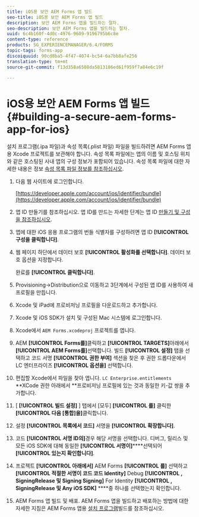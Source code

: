 ```yaml
---
title: iOS용 보안 AEM Forms 앱 빌드
seo-title: iOS용 보안 AEM Forms 앱 빌드
description: 보안 AEM Forms 앱을 빌드하는 절차.
seo-description: 보안 AEM Forms 앱을 빌드하는 절차.
uuid: 6c4b160f-4d0c-4976-9609-9196795b6c8e
content-type: reference
products: SG_EXPERIENCEMANAGER/6.4/FORMS
topic-tags: forms-app
discoiquuid: 90cd8ba5-4f47-4074-bc54-6a7bb8afe256
translation-type: tm+mt
source-git-commit: f13d358a6508da5813186ed61f959f7a84e6c19f

---
```



# iOS용 보안 AEM Forms 앱 빌드 {#building-a-secure-aem-forms-app-for-ios}

설치 프로그램(.ipa 파일)과 속성 목록(.plist 파일) 파일을 빌드하려면 AEM Forms 앱용 Xcode 프로젝트를 보관해야 합니다. 속성 목록 파일에는 앱의 이름 및 호스팅 위치와 같은 호스팅된 사내 앱의 구성 정보가 포함되어 있습니다. 속성 목록 파일에 대한 자세한 내용은 정보 [속성 목록 파일 정보를 참조하십시오](https://developer.apple.com/library/ios/#documentation/general/Reference/InfoPlistKeyReference/Articles/AboutInformationPropertyListFiles.html).

1. 다음 웹 사이트에 로그인합니다.

   [https://developer.apple.com/account/ios/identifier/bundle](https://developer.apple.com/account/ios/identifier/bundle)

1. 앱 ID 만들기를 참조하십시오. 앱 ID를 만드는 자세한 단계는 앱 ID [만들기 및 구성을 참조하십시오](https://developer.apple.com/library/ios/documentation/IDEs/Conceptual/AppDistributionGuide/MaintainingProfiles/MaintainingProfiles.html).
1. 앱에 대한 iOS 응용 프로그램의 번들 식별자를 구성하려면 앱 ID **[!UICONTROL 구성을 클릭합니다]**.
1. 웹 페이지 하단에서 데이터 보호 **[!UICONTROL 활성화를 선택합니다]**. 데이터 보호 옵션을 지정합니다.

   완료를 **[!UICONTROL 클릭합니다]**.

1. Provisioning->Distribution으로 이동하고 3단계에서 구성된 앱 ID를 사용하여 새 프로필을 만듭니다.
1. Xcode 및 iPad에 프로비저닝 프로필을 다운로드하고 추가합니다.
1. Xcode 및 iOS SDK가 설치 및 구성된 Mac 시스템에 로그인합니다.
1. Xcode에서 `AEM Forms.xcodeproj` 프로젝트를 엽니다.
1. AEM **[!UICONTROL Forms를]**&#x200B;클릭하고 **[!UICONTROL TARGETS]**&#x200B;아래에서 **[!UICONTROL AEM Forms를]**&#x200B;선택합니다. 빌드 **[!UICONTROL 설정]** 탭을 선택하고 코드 서명 **[!UICONTROL 권한 부여]** 섹션을 찾은 후 권한 드롭다운에서 LC 엔터프라이즈 **[!UICONTROL 옵션을]** 선택합니다.
1. 편집할 Xcode에서 파일을 찾아 엽니다. `LC Enterprise.entitlements` **XCode 권한 아래에서 **프로비저닝 프로필에 있는 것과 동일한 키-값 쌍을 추가합니다.
1. [ **[!UICONTROL 빌드 설정]** ] 탭에서 [모두] **[!UICONTROL 를]** 클릭한 **[!UICONTROL 다음 [통합]을]**&#x200B;클릭합니다.
1. 설정 **[!UICONTROL 목록에서 코드]** 서명을 **[!UICONTROL 확장합니다]**.
1. 코드 **[!UICONTROL 서명 ID의]**&#x200B;경우 해당 서명을 선택합니다. 디버그, 릴리스 및 모든 iOS SDK에 대해 동일한 **[!UICONTROL 서명이]******&#x200B;선택되어 **[!UICONTROL 있는지 확인합니다]**.
1. 프로젝트 **[!UICONTROL 아래에서]** AEM Forms **[!UICONTROL 를]** 선택하고 **[!UICONTROL 적절한 서명이 코드 코드 Identity]** Debug **[!UICONTROL , SigningRelease 및 Signing Signing]** For Identity **[!UICONTROL , SigningRelease 및 Any iOS SDK]** ****&#x200B;중 하나를 선택했는지 확인합니다.
1. AEM Forms 앱 빌드 및 배포. AEM Forms 앱을 빌드하고 배포하는 방법에 대한 자세한 지침은 AEM Forms 앱용 [설치 프로그램](/help/forms/using/setup-xcode-project-build-installer.md#main-pars-text-12)빌드를 참조하십시오.
